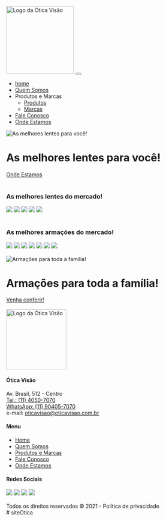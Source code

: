 <!doctype html>
<html lang="pt-BR">
<head>
<meta charset="UTF-8">
<meta name="viewport" content="width=device-width, initial-scale=1, shrink-to-fit=no">
<!-- Bootstrap CSS -->
<link rel="stylesheet" href="https://cdn.jsdelivr.net/npm/bootstrap@4.6.0/dist/css/bootstrap.min.css" integrity="sha384-B0vP5xmATw1+K9KRQjQERJvTumQW0nPEzvF6L/Z6nronJ3oUOFUFpCjEUQouq2+l" crossorigin="anonymous">
<link rel="icon" href="img/favicon.ico" />
<title>Ótica Visão</title>
<link rel="stylesheet" href="css/estilo.css">
</head>
<body>
<div class="container-fluid">
<nav class="navbar navbar-expand-lg navbar-light">
<a class="navbar-brand" href="index.html"><img src="img/logo_oticavisao.png" alt="Logo da Ótica Visão" title="Ótica Visão - Lentes e Armações" width="180px" ></a>
<button class="navbar-toggler" type="button" data-toggle="collapse" data-target="#menu" aria-expanded="true">
<span class="navbar-toggler-icon"></span>
</button>
<div id="menu" class="collapse navbar-collapse justify-content-end">
<ul class="nav navbar-nav">
<li class="nav-item">
<a class="nav-link" href="index.html">home</a>
</li>
<li class="nav-item">
<a class="nav-link" href="quemsomos.html">Quem Somos</a>
</li>
<li class="nav-item dropdown">
<a class="nav-link dropdown-toggle" role="button" data-toggle="dropdown" aria-expanded="false">Produtos e Marcas</a>
<ul class="dropdown-menu">
<li>
<a class="dropdown-item" href="produtosemarcas.html">Produtos</a>
</li>
<li>
<a class="dropdown-item" href="produtosemarcas.html">Marcas</a>
</li>
</ul>
</li>
<li class="nav-item">
<a class="nav-link" href="faleconosco.html">Fale Conosco</a>
</li>
<li class="nav-item">
<a class="btn btn-danger" href="ondeestamos.html" role="button">Onde Estamos</a>
</li>
</ul>
</div>
</nav>

<div>
<div class="position-relative">
<img class="img-fluid w-100 rounded" src="img/banner_principal.png" alt="As melhores lentes para você!" title="As melhores lentes para você!">
<div class="position-absolute dados">
<h1>As melhores lentes para você!</h1>
<a class="btn btn-danger" href="ondeestamos.html">Onde Estamos</a>
</div>
</div>
</div>
<br>
<div class="text-center">
<h3 >As melhores <strong>lentes</strong> do mercado!</h3>
<div>
<img id="img_logos" class="img-thumbnail border-0" src="img/logo_essilor.png">
<img id="img_logos" class="img-thumbnail border-0" src="img/logo_hb.png">
<img id="img_logos" class="img-thumbnail border-0" src="img/logo_hoya.png">
<img id="img_logos" class="img-thumbnail border-0" src="img/logo_shamir.png">
<img id="img_logos" class="img-thumbnail border-0" src="img/logo_zeiss.png">
</div>
</div>

<br>
<div class="text-center">
<h3>As melhores <strong>armações</strong> do mercado!</h3>
<div>
<img id="img_logos" class="img-thumbnail border-0" src="img/logo_benetton.png">
<img id="img_logos" class="img-thumbnail border-0" src="img/logo_lacoste.png">
<img id="img_logos" class="img-thumbnail border-0" src="img/logo_nike.png">
<img id="img_logos" class="img-thumbnail border-0" src="img/logo_oakley.png">
<img id="img_logos" class="img-thumbnail border-0" src="img/logo_rayban.png">
<img id="img_logos" class="img-thumbnail border-0" src="img/logo_tommy.png">
<img id="img_logos" class="img-thumbnail border-0" src="img/logo_vogue.png">
</div>
</div>

<br>

<div>
<div class="position-relative">
<img class="img-fluid w-100" src="img/banner_armacoes.png" alt="Armações para toda a família!" title="As melhores lentes para você!">
<div class="position-absolute dados1">
<h1 class="text-center">Armações para toda a família!</h1>
<a class="btn btn-danger" href="ondeestamos.html">Venha conferir!</a>
</div>
</div>
</div>



<br>

<div class="p-3">
<div class="row">
<div class="col-md-4">
<img src="img/logo_oticavisao.png" alt="Logo da Ótica Visão" title="Ótica Visão - Lentes e Armações" width="160px">
<h4>Ótica Visão</h4>
<p>Av. Brasil, 512 - Centro<br>
<a class="text-decoration-none text-dark" href="tel: 1140507070">Tel.: (11) 4050-7070</a><br>
<a class="text-decoration-none text-dark" href="tel: 11904057070">WhatsApp: (11) 90405-7070</a><br>
e-mail: <a class="text-decoration-none text-dark" href="mailto:oticavisao@oticavisao.com.br">oticavisao@oticavisao.com.br</a>
</p>
</div>
<div class="col-md-4">
<h4>Menu</h4>
<nav class="nav navbar-light">
<ul class="navbar-nav">
<li class="nav-item"><a class="nav-link" href="index.html" tabindex="8">Home</a></li>
<li class="nav-item"><a class="nav-link" href="quemsomos.html" tabindex="9">Quem Somos</a></li>
<li class="nav-item"><a class="nav-link" href="produtosemarcas.html" tabindex="10">Produtos e Marcas</a></li>
<li class="nav-item"><a class="nav-link" href="faleconosco.html" tabindex="11">Fale Conosco</a></li>
<li class="nav-item"><a class="nav-link" href="ondeestamos.html" tabindex="12">Onde Estamos</a></li>
</ul>
</nav>
</div>
<div class="col-md-4">
<h4>Redes Sociais</h4>
<a href="#"><img src="img/logo-facebook.png" tabindex="13"></a>
<a href="#"><img src="img/logo-instagram.png" tabindex="14"></a>
<a href="#"><img src="img/logo-twitter.png" tabindex="15"></a>
<a href="#"><img src="img/logo-youtube.png" tabindex="16"></a>
</div>
</div>


<br>

<div class="p-4 bg-danger text-white">
<footer class="text-center">
<span class="align-middle">Todos os direitos reservados &copy; 2021 - Política de privacidade </span>
</footer>
</div>
</div>
</div>
<script src="https://code.jquery.com/jquery-3.5.1.slim.min.js" integrity="sha384-DfXdz2htPH0lsSSs5nCTpuj/zy4C+OGpamoFVy38MVBnE+IbbVYUew+OrCXaRkfj" crossorigin="anonymous"></script>
<script src="https://cdn.jsdelivr.net/npm/bootstrap@4.6.0/dist/js/bootstrap.bundle.min.js" integrity="sha384-Piv4xVNRyMGpqkS2by6br4gNJ7DXjqk09RmUpJ8jgGtD7zP9yug3goQfGII0yAns" crossorigin="anonymous"></script>
</body>
</html># siteOtica
